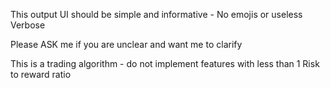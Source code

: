 This output UI should be simple and informative - No emojis or useless Verbose

Please ASK me if you are unclear and want me to clarify

This is a trading algorithm - do not implement features with less than 1 Risk to reward ratio 

